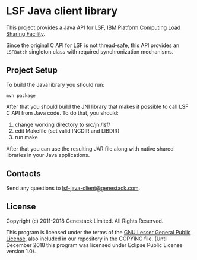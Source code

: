 # LSF Java client library

This project provides a Java API for LSF, [IBM Platform Computing Load Sharing Facility].

Since the original C API for LSF is not thread-safe, this API provides an `LSFBatch`
singleton class with required synchronization mechanisms.

[IBM Platform Computing Load Sharing Facility]: http://www.ibm.com/systems/technicalcomputing/platformcomputing/products/lsf/

## Project Setup

To build the Java library you should run:

    mvn package

After that you should build the JNI library that makes it possible to call LSF C API
from Java code. To do that, you should:

1. change working directory to src/jni/lsf/
2. edit Makefile (set valid INCDIR and LIBDIR)
3. run make

After that you can use the resulting JAR file along with native shared libraries in
your Java applications.

## Contacts

Send any questions to [lsf-java-client@genestack.com].

[lsf-java-client@genestack.com]: mailto:lsf-java-client@genestack.com

## License

Copyright (c) 2011-2018 Genestack Limited. All Rights Reserved.

This program is licensed under the terms of the [GNU Lesser General Public License],
also included in our repository in the COPYING file.
(Until December 2018 this program was licensed under Eclipse Public License version 1.0).

[GNU Lesser General Public License]: https://www.gnu.org/licenses/lgpl-3.0.en.html
